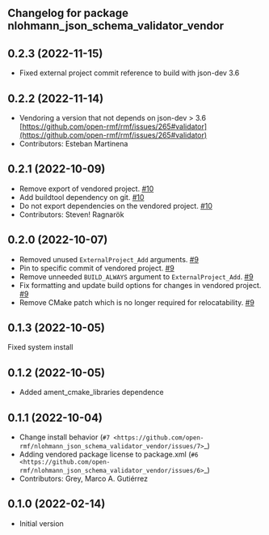 ## Changelog for package nlohmann_json_schema_validator_vendor

0.2.3 (2022-11-15)
------------------
* Fixed external project commit reference to build with json-dev 3.6

0.2.2 (2022-11-14)
------------------
* Vendoring a version that not depends on json-dev > 3.6
  [https://github.com/open-rmf/rmf/issues/265#validator](https://github.com/open-rmf/rmf/issues/265#validator)
* Contributors: Esteban Martinena

0.2.1 (2022-10-09)
------------------
* Remove export of vendored project. [#10](https://github.com/open-rmf/nlohmann_json_schema_validator_vendor/issues/10)
* Add buildtool dependency on git. [#10](https://github.com/open-rmf/nlohmann_json_schema_validator_vendor/issues/10)
* Do not export dependencies on the vendored project. [#10](https://github.com/open-rmf/nlohmann_json_schema_validator_vendor/issues/10)
* Contributors: Steven! Ragnarök

0.2.0 (2022-10-07)
------------------
* Removed unused `ExternalProject_Add` arguments. [#9](https://github.com/open-rmf/nlohmann_json_schema_validator_vendor/pull/9)
* Pin to specific commit of vendored project. [#9](https://github.com/open-rmf/nlohmann_json_schema_validator_vendor/pull/9)
* Remove unneeded `BUILD_ALWAYS` argument to `ExternalProject_Add`. [#9](https://github.com/open-rmf/nlohmann_json_schema_validator_vendor/pull/9)
* Fix formatting and update build options for changes in vendored project. [#9](https://github.com/open-rmf/nlohmann_json_schema_validator_vendor/pull/9)
* Remove CMake patch which is no longer required for relocatability. [#9](https://github.com/open-rmf/nlohmann_json_schema_validator_vendor/pull/9)

0.1.3 (2022-10-05)
------------------
Fixed system install

0.1.2 (2022-10-05)
------------------
* Added ament_cmake_libraries dependence

0.1.1 (2022-10-04)
------------------
* Change install behavior (`#7 <https://github.com/open-rmf/nlohmann_json_schema_validator_vendor/issues/7>`_)
* Adding vendored package license to package.xml (`#6 <https://github.com/open-rmf/nlohmann_json_schema_validator_vendor/issues/6>`_)
* Contributors: Grey, Marco A. Gutiérrez

0.1.0 (2022-02-14)
------------------
* Initial version
